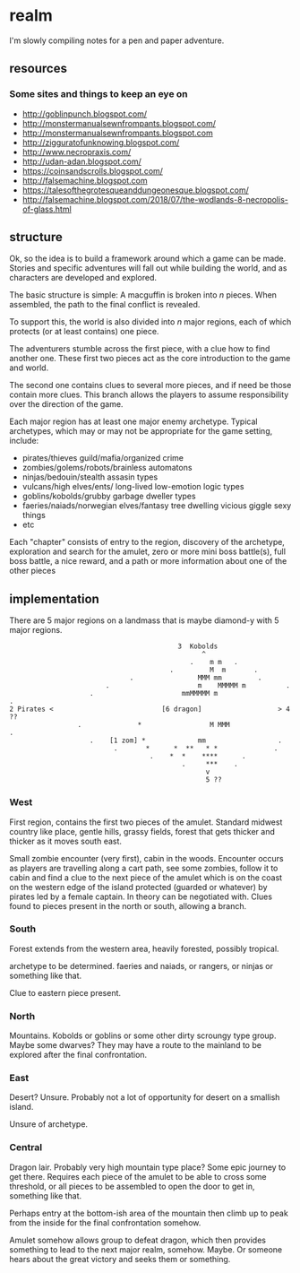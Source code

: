 # realm
I'm slowly compiling notes for a pen and paper adventure.

## resources
### Some sites and things to keep an eye on
- http://goblinpunch.blogspot.com/
- http://monstermanualsewnfrompants.blogspot.com/
- http://monstermanualsewnfrompants.blogspot.com
- http://zigguratofunknowing.blogspot.com/
- http://www.necropraxis.com/
- http://udan-adan.blogspot.com/
- https://coinsandscrolls.blogspot.com/
- http://falsemachine.blogspot.com
- https://talesofthegrotesqueanddungeonesque.blogspot.com/
- http://falsemachine.blogspot.com/2018/07/the-wodlands-8-necropolis-of-glass.html

## structure
Ok, so the idea is to build a framework around which a game can be made. Stories and specific adventures will fall out while building the world, and as characters are developed and explored.

The basic structure is simple: A macguffin is broken into _n_ pieces. When assembled, the path to the final conflict is revealed. 

To support this, the world is also divided into _n_ major regions, each of which protects (or at least contains) one piece.

The adventurers stumble across the first piece, with a clue how to find another one. These first two pieces act as the core introduction to the game and world.

The second one contains clues to several more pieces, and if need be those contain more clues. This branch allows the players to assume responsibility over the direction of the game.

Each major region has at least one major enemy archetype. Typical archetypes, which may or may not be appropriate for the game setting, include:
- pirates/thieves guild/mafia/organized crime
- zombies/golems/robots/brainless automatons
- ninjas/bedouin/stealth assasin types
- vulcans/high elves/ents/ long-lived low-emotion logic types
- goblins/kobolds/grubby garbage dweller types
- faeries/naiads/norwegian elves/fantasy tree dwelling vicious giggle sexy things
- etc

Each "chapter" consists of entry to the region, discovery of the archetype, exploration and search for the amulet, zero or more mini boss battle(s), full boss battle, a nice reward, and a path or more information about one of the other pieces

## implementation

There are 5 major regions on a landmass that is maybe diamond-y with 5 major regions.

```
                                          3  Kobolds
                                                ^
                                             .    m m   .
                                        .         M  m       .
                              .                MMM mm         .
                        .                      m    MMMMM m          .
                    .                      mmMMMMM m                          .
2 Pirates <                           [6 dragon]                   > 4 ??
                 .              *                 M MMM                   .
                    .    [1 zom] *             mm                  .
                          .       *      *  **   * *              .
                                   .    *  *    ****      .
                                           .     ***    .
                                                 v
                                                 5 ??
```

### West
First region, contains the first two pieces of the amulet. Standard midwest country like place, gentle hills, grassy fields, forest that gets thicker and thicker as it moves south east.

Small zombie encounter (very first), cabin in the woods. Encounter occurs as players are travelling along a cart path, see some zombies, follow it to cabin and find a clue to the next piece of the amulet which is on the coast on the western edge of the island protected (guarded or whatever) by pirates led by a female captain. In theory can be negotiated with. Clues found to pieces present in the north or south, allowing a branch.

### South
Forest extends from the western area, heavily forested, possibly tropical. 

archetype to be determined. faeries and naiads, or rangers, or ninjas or something like that.

Clue to eastern piece present.

### North
Mountains. Kobolds or goblins or some other dirty scroungy type group. Maybe some dwarves? They may have a route to the mainland to be explored after the final confrontation.

### East

Desert? Unsure. Probably not a lot of opportunity for desert on a smallish island.

Unsure of archetype.

### Central

Dragon lair. Probably very high mountain type place? Some epic journey to get there. Requires each piece of the amulet to be able to cross some threshold, or all pieces to be assembled to open the door to get in, something like that. 

Perhaps entry at the bottom-ish area of the mountain then climb up to peak from the inside for the final confrontation somehow.

Amulet somehow allows group to defeat dragon, which then provides something to lead to the next major realm, somehow. Maybe. Or someone hears about the great victory and seeks them or something. 

